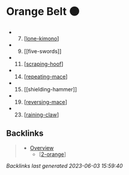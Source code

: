 # Orange Belt 🟠

- 7. [[lone-kimono]]
- 9. [[five-swords]]
- 11. [[scraping-hoof]]
- 14. [[repeating-mace]]
- 15. [[shielding-hammer]]
- 19. [[reversing-mace]]
- 23. [[raining-claw]]

## Backlinks

> - [Overview](..\index.md)
>   - [[2-orange]]

_Backlinks last generated 2023-06-03 15:59:40_

[//begin]: # "Autogenerated link references for markdown compatibility"
[lone-kimono]: ../techniques/lone-kimono.md "Lone Kimono"
[scraping-hoof]: ../techniques/scraping-hoof.md "Scraping Hoof"
[repeating-mace]: ../techniques/repeating-mace.md "Repeating Mace"
[reversing-mace]: ../techniques/reversing-mace.md "Reversing Mace"
[raining-claw]: ../techniques/raining-claw.md "Raining Claw"
[2-orange]: 2-orange.md "Orange Belt 🟠"
[//end]: # "Autogenerated link references"
